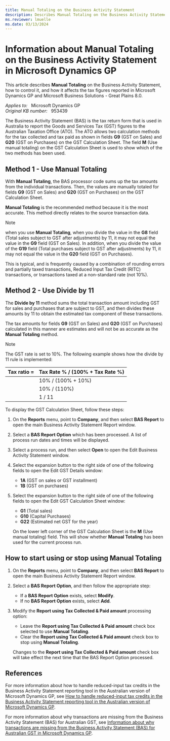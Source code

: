 ```yaml
---
title: Manual Totaling on the Business Activity Statement
description: Describes Manual Totaling on the Business Activity Statement, how to control it, and how it affects the tax figures reported in Microsoft Dynamics GP and Microsoft Business Solutions - Great Plains 8.0.
ms.reviewer: lmuelle
ms.date: 03/13/2024
---
```

# Information about Manual Totaling on the Business Activity Statement in Microsoft Dynamics GP

This article describes **Manual Totaling** on the Business Activity Statement, how to control it, and how it affects the tax figures reported in Microsoft Dynamics GP and Microsoft Business Solutions - Great Plains 8.0.

_Applies to:_ &nbsp; Microsoft Dynamics GP  
_Original KB number:_ &nbsp; 953439

The Business Activity Statement (BAS) is the tax return form that is used in Australia to report the Goods and Services Tax (GST) figures to the Australian Taxation Office (ATO). The ATO allows two calculation methods for the tax collected and tax paid as shown in fields **G9** (GST on Sales) and **G20** (GST on Purchases) on the GST Calculation Sheet. The field **M** (Use manual totaling) on the GST Calculation Sheet is used to show which of the two methods has been used.

## Method 1 - Use Manual Totaling

With **Manual Totaling**, the BAS processor code sums up the tax amounts from the individual transactions. Then, the values are manually totaled for fields **G9** (GST on Sales) and **G20** (GST on Purchases) on the GST Calculation Sheet.

**Manual Totaling** is the recommended method because it is the most accurate. This method directly relates to the source transaction data.

> [!NOTE]
> when you use **Manual Totaling**, when you divide the value in the **G8** field (Total sales subject to GST after adjustments) by 11, it may not equal the value in the **G9** field (GST on Sales). In addition, when you divide the value of the **G19** field (Total purchases subject to GST after adjustments) by 11, it may not equal the value in the **G20** field (GST on Purchases).

This is typical, and is frequently caused by a combination of rounding errors and partially taxed transactions, Reduced Input Tax Credit (RITC) transactions, or transactions taxed at a non-standard rate (not 10%).

## Method 2 - Use Divide by 11

The **Divide by 11** method sums the total transaction amount including GST for sales and purchases that are subject to GST, and then divides these amounts by 11 to obtain the estimated tax component of these transactions.

The tax amounts for fields **G9** (GST on Sales) and **G20** (GST on Purchases) calculated in this manner are estimates and will not be as accurate as the **Manual Totaling** method.

> [!NOTE]
> The GST rate is set to 10%. The following example shows how the divide by 11 rule is implemented:
>
> |Tax ratio =|Tax Rate % / (100% + Tax Rate %)|
> |---|---|
> ||10% / (100% + 10%)|
> ||10% / (110%)|
> ||1 / 11|

To display the GST Calculation Sheet, follow these steps:

1. On the **Reports** menu, point to **Company**, and then select **BAS Report** to open the main Business Activity Statement Report window.
2. Select a **BAS Report Option** which has been processed. A list of process run dates and times will be displayed.
3. Select a process run, and then select **Open** to open the Edit Business Activity Statement window.

4. Select the expansion button to the right side of one of the following fields to open the Edit GST Details window:

    - **1A** (GST on sales or GST installment)
    - **1B** (GST on purchases)

5. Select the expansion button to the right side of one of the following fields to open the Edit GST Calculation Sheet window:

    - **G1** (Total sales)
    - **G10** (Capital Purchases)
    - **G22** (Estimated net GST for the year)

    On the lower left corner of the GST Calculation Sheet is the **M** (Use manual totaling) field. This will show whether **Manual Totaling** has been used for the current process run.

## How to start using or stop using Manual Totaling

1. On the **Reports** menu, point to **Company**, and then select **BAS Report** to open the main Business Activity Statement Report window.

2. Select a **BAS Report Option**, and then follow the appropriate step:

    - If a **BAS Report Option** exists, select **Modify**.
    - If no **BAS Report Option** exists, select **Add**.

3. Modify the **Report using Tax Collected & Paid amount** processing option:

    - Leave the **Report using Tax Collected & Paid amount** check box selected to use **Manual Totaling**.
    - Clear the **Report using Tax Collected & Paid amount** check box to stop using **Manual Totaling**.

   Changes to the **Report using Tax Collected & Paid amount** check box will take effect the next time that the BAS Report Option processed.

## References

For more information about how to handle reduced-input tax credits in the Business Activity Statement reporting tool in the Australian version of Microsoft Dynamics GP, see [How to handle reduced-input tax credits in the Business Activity Statement reporting tool in the Australian version of Microsoft Dynamics GP](https://support.microsoft.com/topic/how-to-handle-reduced-input-tax-credits-in-the-business-activity-statement-reporting-tool-in-the-australian-version-of-microsoft-dynamics-gp-dc91feec-d266-a76c-11cc-87c05fc074ef).

For more information about why transactions are missing from the Business Activity Statement (BAS) for Australian GST, see [Information about why transactions are missing from the Business Activity Statement (BAS) for Australian GST in Microsoft Dynamics GP](https://support.microsoft.com/topic/information-about-why-transactions-are-missing-from-the-business-activity-statement-bas-for-australian-gst-in-microsoft-dynamics-gp-620a880f-dbe7-c0c9-93df-4794a84fd376).
